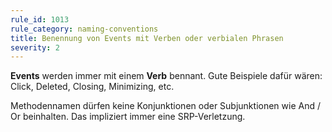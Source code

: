 ```yaml
---
rule_id: 1013
rule_category: naming-conventions
title: Benennung von Events mit Verben oder verbialen Phrasen
severity: 2
---
```

**Events** werden immer mit einem **Verb** bennant.
Gute Beispiele dafür wären: Click, Deleted, Closing, Minimizing, etc.

Methodennamen dürfen keine Konjunktionen oder Subjunktionen wie And / Or beinhalten. Das impliziert immer eine SRP-Verletzung.